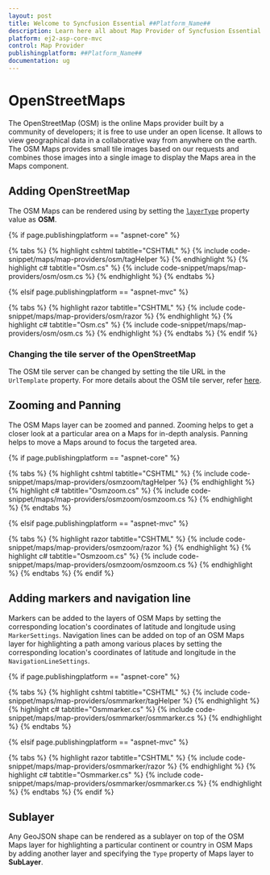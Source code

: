 ```yaml
---
layout: post
title: Welcome to Syncfusion Essential ##Platform_Name##
description: Learn here all about Map Provider of Syncfusion Essential ##Platform_Name## widgets based on HTML5 and jQuery.
platform: ej2-asp-core-mvc
control: Map Provider
publishingplatform: ##Platform_Name##
documentation: ug
---
```


# OpenStreetMaps

The OpenStreetMap (OSM) is the online Maps provider built by a community of developers; it is free to use under an open license. It allows to view geographical data in a collaborative way from anywhere on the earth. The OSM Maps provides small tile images based on our requests and combines those images into a single image to display the Maps area in the Maps component.

## Adding OpenStreetMap

The OSM Maps can be rendered using by setting the [`layerType`](../api/maps/layerSettingsModel/#layertype) property value as **OSM**.

{% if page.publishingplatform == "aspnet-core" %}

{% tabs %}
{% highlight cshtml tabtitle="CSHTML" %}
{% include code-snippet/maps/map-providers/osm/tagHelper %}
{% endhighlight %}
{% highlight c# tabtitle="Osm.cs" %}
{% include code-snippet/maps/map-providers/osm/osm.cs %}
{% endhighlight %}
{% endtabs %}

{% elsif page.publishingplatform == "aspnet-mvc" %}

{% tabs %}
{% highlight razor tabtitle="CSHTML" %}
{% include code-snippet/maps/map-providers/osm/razor %}
{% endhighlight %}
{% highlight c# tabtitle="Osm.cs" %}
{% include code-snippet/maps/map-providers/osm/osm.cs %}
{% endhighlight %}
{% endtabs %}
{% endif %}



### Changing the tile server of the OpenStreetMap

The OSM tile server can be changed by setting the tile URL in the `UrlTemplate` property. For more details about the OSM tile server, refer [here](https://wiki.openstreetmap.org/wiki/Tiles).

## Zooming and Panning

The OSM Maps layer can be zoomed and panned. Zooming helps to get a closer look at a particular area on a Maps for in-depth analysis. Panning helps to move a Maps around to focus the targeted area.

{% if page.publishingplatform == "aspnet-core" %}

{% tabs %}
{% highlight cshtml tabtitle="CSHTML" %}
{% include code-snippet/maps/map-providers/osmzoom/tagHelper %}
{% endhighlight %}
{% highlight c# tabtitle="Osmzoom.cs" %}
{% include code-snippet/maps/map-providers/osmzoom/osmzoom.cs %}
{% endhighlight %}
{% endtabs %}

{% elsif page.publishingplatform == "aspnet-mvc" %}

{% tabs %}
{% highlight razor tabtitle="CSHTML" %}
{% include code-snippet/maps/map-providers/osmzoom/razor %}
{% endhighlight %}
{% highlight c# tabtitle="Osmzoom.cs" %}
{% include code-snippet/maps/map-providers/osmzoom/osmzoom.cs %}
{% endhighlight %}
{% endtabs %}
{% endif %}



## Adding markers and navigation line

Markers can be added to the layers of OSM Maps by setting the corresponding location's coordinates of latitude and longitude using `MarkerSettings`. Navigation lines can be added on top of an OSM Maps layer for highlighting a path among various places by setting the corresponding location's coordinates of latitude and longitude in the `NavigationLineSettings`.

{% if page.publishingplatform == "aspnet-core" %}

{% tabs %}
{% highlight cshtml tabtitle="CSHTML" %}
{% include code-snippet/maps/map-providers/osmmarker/tagHelper %}
{% endhighlight %}
{% highlight c# tabtitle="Osmmarker.cs" %}
{% include code-snippet/maps/map-providers/osmmarker/osmmarker.cs %}
{% endhighlight %}
{% endtabs %}

{% elsif page.publishingplatform == "aspnet-mvc" %}

{% tabs %}
{% highlight razor tabtitle="CSHTML" %}
{% include code-snippet/maps/map-providers/osmmarker/razor %}
{% endhighlight %}
{% highlight c# tabtitle="Osmmarker.cs" %}
{% include code-snippet/maps/map-providers/osmmarker/osmmarker.cs %}
{% endhighlight %}
{% endtabs %}
{% endif %}



## Sublayer

Any GeoJSON shape can be rendered as a sublayer on top of the OSM Maps layer for highlighting a particular continent or country in OSM Maps by adding another layer and specifying the `Type` property of Maps layer to **SubLayer**.
